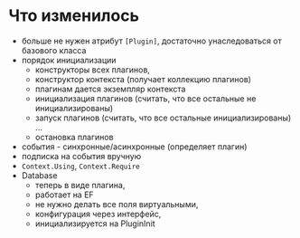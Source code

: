 ﻿# Что изменилось

- больше не нужен атрибут `[Plugin]`, достаточно унаследоваться от базового класса
- порядок инициализации
  - конструкторы всех плагинов,
  - конструктор контекста (получает коллекцию плагинов)
  - плагинам дается экземпляр контекста
  - инициализация плагинов (считать, что все остальные не инициализированы)
  - запуск плагинов (считать, что все остальные инициализированы)
    ...
  - остановка плагинов
- события - синхронные/асинхронные (определяет плагин)
- подписка на события вручную
- `Context.Using`, `Context.Require`
- Database 
  - теперь в виде плагина, 
  - работает на EF
  - не нужно делать все поля виртуальными, 
  - конфигурация через интерфейс, 
  - инициализируется на PluginInit
